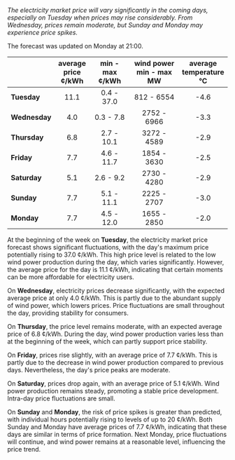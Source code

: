 *The electricity market price will vary significantly in the coming days, especially on Tuesday when prices may rise considerably. From Wednesday, prices remain moderate, but Sunday and Monday may experience price spikes.*

The forecast was updated on Monday at 21:00.

|            | average<br>price<br>¢/kWh | min - max<br>¢/kWh | wind power<br>min - max<br>MW | average<br>temperature<br>°C |
|:-----------|:----------------:|:----------------:|:-------------:|:-------------:|
| **Tuesday**    |         11.1         |       0.4 - 37.0       |      812 - 6554      |         -4.6         |
| **Wednesday**|         4.0          |       0.3 - 7.8        |      2752 - 6966     |         -3.3         |
| **Thursday**    |         6.8          |       2.7 - 10.1       |      3272 - 4589     |         -2.9         |
| **Friday**  |         7.7          |       4.6 - 11.7       |      1854 - 3630     |         -2.5         |
| **Saturday**   |         5.1          |       2.6 - 9.2        |      2730 - 4280     |         -2.9         |
| **Sunday**  |         7.7          |       5.1 - 11.1       |      2225 - 2707     |         -3.0         |
| **Monday**  |         7.7          |       4.5 - 12.0       |      1655 - 2850     |         -2.0         |

At the beginning of the week on **Tuesday**, the electricity market price forecast shows significant fluctuations, with the day's maximum price potentially rising to 37.0 ¢/kWh. This high price level is related to the low wind power production during the day, which varies significantly. However, the average price for the day is 11.1 ¢/kWh, indicating that certain moments can be more affordable for electricity users.

On **Wednesday**, electricity prices decrease significantly, with the expected average price at only 4.0 ¢/kWh. This is partly due to the abundant supply of wind power, which lowers prices. Price fluctuations are small throughout the day, providing stability for consumers.

On **Thursday**, the price level remains moderate, with an expected average price of 6.8 ¢/kWh. During the day, wind power production varies less than at the beginning of the week, which can partly support price stability.

On **Friday**, prices rise slightly, with an average price of 7.7 ¢/kWh. This is partly due to the decrease in wind power production compared to previous days. Nevertheless, the day's price peaks are moderate.

On **Saturday**, prices drop again, with an average price of 5.1 ¢/kWh. Wind power production remains steady, promoting a stable price development. Intra-day price fluctuations are small.

On **Sunday** and **Monday**, the risk of price spikes is greater than predicted, with individual hours potentially rising to levels of up to 20 ¢/kWh. Both Sunday and Monday have average prices of 7.7 ¢/kWh, indicating that these days are similar in terms of price formation. Next Monday, price fluctuations will continue, and wind power remains at a reasonable level, influencing the price trend.
